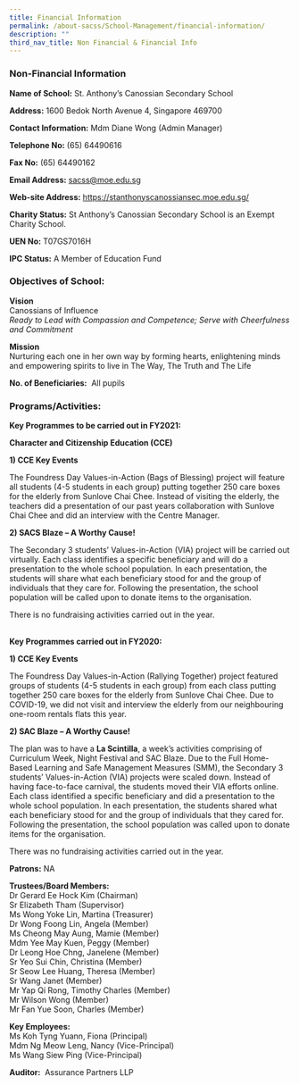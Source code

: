 ```yaml
---
title: Financial Information
permalink: /about-sacss/School-Management/financial-information/
description: ""
third_nav_title: Non Financial & Financial Info
---
```

### Non-Financial Information

**Name of School:**&nbsp;St. Anthony’s Canossian Secondary School

**Address:**&nbsp;1600 Bedok North Avenue 4, Singapore 469700

**Contact Information:**&nbsp;Mdm Diane Wong (Admin Manager)

**Telephone No:**&nbsp;(65)&nbsp;64490616

**Fax No:**&nbsp;(65) 64490162

**Email Address:**&nbsp;[sacss@moe.edu.sg](mailto:sacss@moe.edu.sg)

**Web-site Address:**&nbsp;<a href="https://stanthonyscanossiansec.moe.edu.sg/" target="_blank">https://stanthonyscanossiansec.moe.edu.sg/</a>

**Charity Status:**&nbsp;St Anthony’s Canossian Secondary School is an&nbsp;Exempt Charity School.

**UEN No:**&nbsp;T07GS7016H

**IPC Status:**&nbsp;A Member of Education Fund

### Objectives of School:

**Vision**  
Canossians of Influence  
_Ready to Lead with Compassion and Competence; Serve with Cheerfulness and Commitment_

**Mission**  
Nurturing each one in her own way by forming hearts, enlightening minds and empowering spirits to live in The Way, The Truth and The Life

**No. of Beneficiaries:**&nbsp;&nbsp;All pupils&nbsp;

### Programs/Activities:

**Key Programmes to be carried out in FY2021:**

**Character and Citizenship Education (CCE)**

**1) CCE Key Events**

The Foundress Day Values-in-Action (Bags of Blessing) project will feature all students (4-5 students in each group) putting together 250 care boxes for the elderly from Sunlove Chai Chee. Instead of visiting the elderly, the teachers did a presentation of our past years collaboration with Sunlove Chai Chee and did an interview with the Centre Manager.&nbsp;

**2) SACS Blaze – A Worthy Cause!**

The Secondary 3 students’ Values-in-Action (VIA) project will&nbsp;be carried out virtually. Each class identifies a specific&nbsp;beneficiary and will do a presentation to the whole school population. In each presentation, the students will share what each beneficiary stood for and the group of individuals that they care for. Following the presentation, the school population will be called upon to donate items to the organisation.

There is no fundraising activities carried out in the year.  
&nbsp;

**Key Programmes carried out in FY2020:**

**1) CCE Key Events**

The Foundress Day Values-in-Action (Rallying Together) project featured groups of students (4-5 students in each group) from each class putting together 250 care boxes for the elderly from Sunlove Chai Chee. Due to COVID-19, we did not visit and interview the elderly from our neighbouring one-room rentals flats this year.

**2) SAC Blaze – A Worthy Cause!**

The plan was to have a&nbsp;**La Scintilla**, a week’s activities comprising of Curriculum Week, Night Festival and SAC Blaze. Due to the Full Home-Based Learning and Safe Management Measures (SMM), the Secondary 3 students’ Values-in-Action (VIA) projects were scaled down. Instead of having face-to-face carnival, the students moved their VIA efforts online. Each class identified a specific beneficiary and did a presentation to the whole school population. In each presentation, the students shared what each beneficiary stood for and the group of individuals that they cared for. Following the presentation, the school population was called upon to donate items for the organisation.&nbsp;

There was no fundraising activities carried out in the year.

**Patrons:**&nbsp;NA

**Trustees/Board Members:**  
Dr Gerard Ee Hock Kim (Chairman)  
Sr Elizabeth Tham (Supervisor)  
Ms Wong Yoke Lin, Martina (Treasurer)  
Dr Wong Foong Lin, Angela (Member)  
Ms Cheong May Aung, Mamie (Member)  
Mdm Yee May Kuen, Peggy (Member)  
Dr Leong Hoe Chng, Janelene (Member)  
Sr Yeo Sui Chin, Christina (Member)  
Sr Seow Lee Huang, Theresa (Member)  
Sr Wang Janet (Member)  
Mr Yap Qi Rong, Timothy Charles (Member)  
Mr Wilson Wong (Member)  
Mr Fan Yue Soon, Charles (Member)&nbsp;

**Key Employees:**  
Ms Koh Tyng Yuann, Fiona (Principal)  
Mdm Ng Meow Leng, Nancy (Vice-Principal)  
Ms Wang Siew Ping (Vice-Principal)

**Auditor:**&nbsp;&nbsp;Assurance Partners LLP
